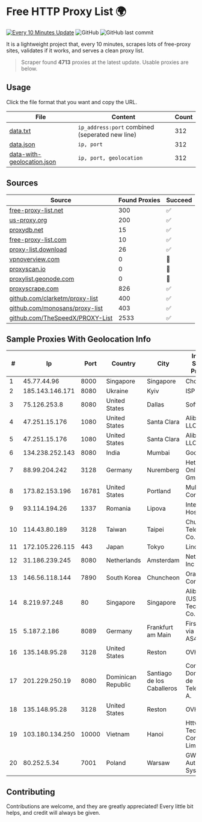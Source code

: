 
# Free HTTP Proxy List 🌍

[![Every 10 Minutes Update](https://github.com/mertguvencli/http-proxy-list/actions/workflows/main.yml/badge.svg?branch=main)](https://github.com/mertguvencli/http-proxy-list/actions/workflows/main.yml)
![GitHub](https://img.shields.io/github/license/mertguvencli/http-proxy-list)
![GitHub last commit](https://img.shields.io/github/last-commit/mertguvencli/http-proxy-list)

It is a lightweight project that, every 10 minutes, scrapes lots of free-proxy sites, validates if it works, and serves a clean proxy list.


> Scraper found **4713** proxies at the latest update. Usable proxies are below.

## Usage

Click the file format that you want and copy the URL.


|File|Content|Count|
|----|-------|-----|
|[data.txt](https://raw.githubusercontent.com/mertguvencli/http-proxy-list/main/proxy-list/data.txt)|`ip_address:port` combined (seperated new line)|312|
|[data.json](https://raw.githubusercontent.com/mertguvencli/http-proxy-list/main/proxy-list/data.json)|`ip, port`|312|
|[data-with-geolocation.json](https://raw.githubusercontent.com/mertguvencli/http-proxy-list/main/proxy-list/data-with-geolocation.json)|`ip, port, geolocation`|312|

## Sources

|Source|Found Proxies|Succeed|
|------|-------------|-------|
|[free-proxy-list.net](https://free-proxy-list.net)|300|✅|
|[us-proxy.org](https://www.us-proxy.org)|200|✅|
|[proxydb.net](http://proxydb.net)|15|✅|
|[free-proxy-list.com](https://free-proxy-list.com/?page=&port=&type%5B%5D=http&type%5B%5D=https&up_time=0&search=Search)|10|✅|
|[proxy-list.download](https://www.proxy-list.download/HTTP)|26|✅|
|[vpnoverview.com](https://vpnoverview.com/privacy/anonymous-browsing/free-proxy-servers)|0|🚫|
|[proxyscan.io](https://www.proxyscan.io)|0|🚫|
|[proxylist.geonode.com](https://proxylist.geonode.com/api/proxy-list?limit=300&page=1&sort_by=lastChecked&sort_type=desc&protocols=http,https)|0|🚫|
|[proxyscrape.com](https://api.proxyscrape.com/v2/?request=displayproxies&protocol=http&timeout=10000&country=all&ssl=all&anonymity=all)|826|✅|
|[github.com/clarketm/proxy-list](https://raw.githubusercontent.com/clarketm/proxy-list/master/proxy-list-raw.txt)|400|✅|
|[github.com/monosans/proxy-list](https://raw.githubusercontent.com/monosans/proxy-list/main/proxies/http.txt)|403|✅|
|[github.com/TheSpeedX/PROXY-List](https://raw.githubusercontent.com/TheSpeedX/PROXY-List/master/http.txt)|2533|✅|


## Sample Proxies With Geolocation Info

|#|Ip|Port|Country|City|Internet Service Provider|
|-|--|----|-------|----|-------------------------|
|1|45.77.44.96|8000|Singapore|Singapore|Choopa|
|2|185.143.146.171|8080|Ukraine|Kyiv|ISP UTELS|
|3|75.126.253.8|8080|United States|Dallas|SoftLayer|
|4|47.251.15.176|1080|United States|Santa Clara|Alibaba.com LLC|
|5|47.251.15.176|1080|United States|Santa Clara|Alibaba.com LLC|
|6|134.238.252.143|8080|India|Mumbai|Google LLC|
|7|88.99.204.242|3128|Germany|Nuremberg|Hetzner Online GmbH|
|8|173.82.153.196|16781|United States|Portland|Multacom Corporation|
|9|93.114.194.26|1337|Romania|Lipova|Interkvm Host SRL|
|10|114.43.80.189|3128|Taiwan|Taipei|Chunghwa Telecom Co., Ltd.|
|11|172.105.226.115|443|Japan|Tokyo|Linode, LLC|
|12|31.186.239.245|8080|Netherlands|Amsterdam|NetSkope Inc|
|13|146.56.118.144|7890|South Korea|Chuncheon|Oracle Corporation|
|14|8.219.97.248|80|Singapore|Singapore|Alibaba (US) Technology Co., Ltd.|
|15|5.187.2.186|8089|Germany|Frankfurt am Main|First Colo via AS44066|
|16|135.148.95.28|3128|United States|Reston|OVH SAS|
|17|201.229.250.19|8080|Dominican Republic|Santiago de los Caballeros|Compañía Dominicana de Teléfonos S. A.|
|18|135.148.95.28|3128|United States|Reston|OVH SAS|
|19|103.180.134.250|10000|Vietnam|Hanoi|Httvserver Technology Company Limited|
|20|80.252.5.34|7001|Poland|Warsaw|GWNET Autonomus System|



## Contributing

Contributions are welcome, and they are greatly appreciated! Every
little bit helps, and credit will always be given.

